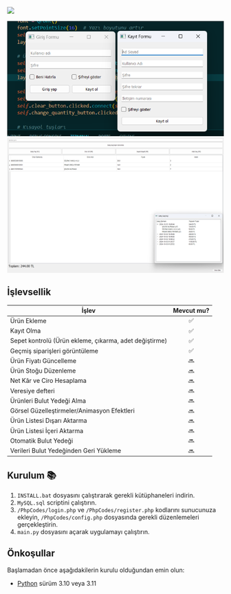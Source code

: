 [<img src="https://img.shields.io/badge/Telegram-@katreim4tem-blue">](https://t.me/katreim4tem)


![img1](.github/img/forms.png)
![img2](.github/img/form2.png)

## İşlevsellik
| İşlev                                                          | Mevcut mu? |
|----------------------------------------------------------------|:----------:|
| Ürün Ekleme                                                    |     ✅     |
| Kayıt Olma                                                     |     ✅     |
| Sepet kontrolü (Ürün ekleme, çıkarma, adet değiştirme)         |     ✅     |
| Geçmiş siparişleri görüntüleme                                 |     ✅     |
| Ürün Fiyatı Güncelleme                                         |     🔜     |
| Ürün Stoğu Düzenleme                                           |     🔜     |
| Net Kâr ve Ciro Hesaplama                                      |     🔜     |
| Veresiye defteri                                               |     🔜     |
| Ürünleri Bulut Yedeği Alma                                     |     🔜     |
| Görsel Güzelleştirmeler/Animasyon Efektleri                    |     🔜     |
| Ürün Listesi Dışarı Aktarma                                    |     🔜     |
| Ürün Listesi İçeri Aktarma                                     |     🔜     |
| Otomatik Bulut Yedeği                                          |     🔜     |
| Verileri Bulut Yedeğinden Geri Yükleme                         |     🔜     |

## Kurulum 📚
1. `INSTALL.bat` dosyasını çalıştırarak gerekli kütüphaneleri indirin.
2. `MySQL.sql` scriptini çalıştırın.
3. `/PhpCodes/login.php` ve `/PhpCodes/register.php` kodlarını sunucunuza ekleyin, `/PhpCodes/config.php` dosyasında gerekli düzenlemeleri gerçekleştirin.
4. `main.py` dosyasını açarak uygulamayı çalıştırın.

## Önkoşullar
Başlamadan önce aşağıdakilerin kurulu olduğundan emin olun:
- [Python](https://www.python.org/downloads/) sürüm 3.10 veya 3.11
